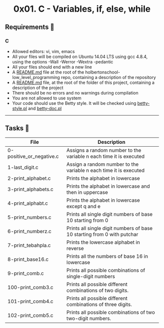 <h1 align="center" class="code-line" data-line-start=0 data-line-end=1 ><a id="0x00_C__Hello_World_0"></a>0x01. C - Variables, if, else, while</h1>
<h2 class="code-line" data-line-start=1 data-line-end=2 ><a id="Requirements_1"></a>Requirements 📢</h2>
<h3 class="code-line" data-line-start=2 data-line-end=3 ><a id="C_2"></a>C</h3>
<ul>
<li class="has-line-data" data-line-start="3" data-line-end="4">Allowed editors: vi, vim, emacs</li>
<li class="has-line-data" data-line-start="4" data-line-end="5">All your files will be compiled on Ubuntu 14.04 LTS using gcc 4.8.4, using the options -Wall -Werror -Wextra -pedantic</li>
<li class="has-line-data" data-line-start="5" data-line-end="6">All your files should end with a new line</li>
<li class="has-line-data" data-line-start="6" data-line-end="7">A <a href="http://README.md">README.md</a> file at the root of the holbertonschool-low_level_programming repo, containing a description of the repository</li>
<li class="has-line-data" data-line-start="7" data-line-end="8">A <a href="http://README.md">README.md</a> file, at the root of the folder of this project, containing a description of the project</li>
<li class="has-line-data" data-line-start="8" data-line-end="9">There should be no errors and no warnings during compilation</li>
<li class="has-line-data" data-line-start="9" data-line-end="10">You are not allowed to use system</li>
<li class="has-line-data" data-line-start="10" data-line-end="11">Your code should use the Betty style. It will be checked using <a href="https://github.com/holbertonschool/Betty/blob/master/betty-style.pl">betty-style.pl</a> and <a href="https://github.com/holbertonschool/Betty/blob/master/betty-doc.pl">betty-doc.pl</a></li>
</ul>
<hr>
<h2 class="code-line" data-line-start=19 data-line-end=20 ><a id="Tasks_19"></a>Tasks &#128209</h2>
<table align="center" class="table table-striped table-bordered">
<thead>
<tr>
<th>File</th>
<th>Description</th>
</tr>
</thead>
<tbody>
<tr>
<td>0-positive_or_negative.c</td>
<td>Assigns a random number to the variable n each time it is executed</td>
</tr>
<tr>
<td>1-last_digit.c</td>
<td>Assign a random number to the variable n each time it is executed</td>
</tr>
<tr>
<td>2-print_alphabet.c</td>
<td>Prints the alphabet in lowercase</td>
</tr>
<tr>
<td>3-print_alphabets.c</td>
<td>Prints the alphabet in lowercase and then in uppercase</td>
</tr>
<tr>
<td>4-print_alphabt.c</td>
<td>Prints the alphabet in lowercase except q and e</td>
</tr>
<tr>
<td>5-print_numbers.c</td>
<td>Prints all single digit numbers of base 10 starting from 0</td>
</tr>
<tr>
<td>6-print_numberz.c</td>
<td>Prints all single digit numbers of base 10 starting from 0 with putchar</td>
</tr>
<tr>
<td>7-print_tebahpla.c</td>
<td>Prints the lowercase alphabet in reverse</td>
</tr>
<tr>
<td>8-print_base16.c</td>
<td>Prints all the numbers of base 16 in lowercase</td>
</tr>
<tr>
<td>9-print_comb.c</td>
<td>Prints all possible combinations of single-digit numbers</td>
</tr>
<tr>
<td>100-print_comb3.c</td>
<td>Prints all possible different combinations of two digits.</td>
</tr>
<tr>
<td>101-print_comb4.c</td>
<td>Prints all possible different combinations of three digits.</td>
</tr>
<tr>
<td>102-print_comb5.c</td>
<td>Prints all possible combinations of two two-digit numbers.</td>
</tr>
</tbody>
</table>
